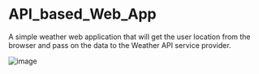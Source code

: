 # API_based_Web_App

A simple weather web application that will get the user location from the browser and pass on the data to the Weather API service provider.

![image](https://user-images.githubusercontent.com/97080055/200267237-b41d6948-bd2d-49ba-8a2d-8714c3244d79.png)
